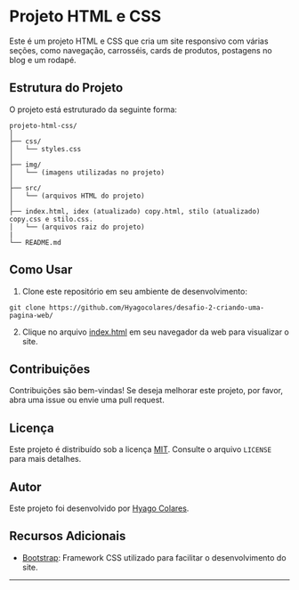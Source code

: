 # Projeto HTML e CSS

Este é um projeto HTML e CSS que cria um site responsivo com várias seções, como navegação, carrosséis, cards de produtos, postagens no blog e um rodapé.

## Estrutura do Projeto

O projeto está estruturado da seguinte forma:

```
projeto-html-css/
│
├── css/
│   └── styles.css
│
├── img/
│   └── (imagens utilizadas no projeto)
│
├── src/
│   └── (arquivos HTML do projeto)
│
├── index.html, idex (atualizado) copy.html, stilo (atualizado) copy.css e stilo.css.
│   └── (arquivos raiz do projeto)
|
└── README.md
```

## Como Usar

1. Clone este repositório em seu ambiente de desenvolvimento:

```
git clone https://github.com/Hyagocolares/desafio-2-criando-uma-pagina-web/
```

2. Clique no arquivo [index.html](https://hyagocolares.github.io/desafio-2-criando-uma-pagina-web/) em seu navegador da web para visualizar o site.

## Contribuições

Contribuições são bem-vindas! Se deseja melhorar este projeto, por favor, abra uma issue ou envie uma pull request.

## Licença

Este projeto é distribuído sob a licença [MIT](https://opensource.org/licenses/MIT). Consulte o arquivo `LICENSE` para mais detalhes.

## Autor

Este projeto foi desenvolvido por [Hyago Colares](https://github.com/Hyagocolares).

## Recursos Adicionais

- [Bootstrap](https://getbootstrap.com/): Framework CSS utilizado para facilitar o desenvolvimento do site.

---
